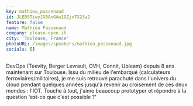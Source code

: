 ```yaml
---
key: mathieu_passenaud
id: JLEDSTiwyJX5AxGAw1GZjv7X23a2
feature: false
name: Mathieu Passenaud
company: please-open.it
city: 'Toulouse, France'
photoURL: /images/speakers/mathieu_passenaud.jpg
socials: []
---
```

DevOps (Teevity, Berger Levrault, OVH, Connit, Ubleam) depuis 8 ans maintenant sur Toulouse. Issu du milieu de l'embarqué (calculateurs ferroviaires/militaires), je me suis retrouvé parachuté dans l'univers du cloud pendant quelques années jusqu'à revenir au croisement de ces deux mondes : l'IOT. Touche à tout, j'aime beaucoup prototyper et répondre à la question 'est-ce que c'est possible ?'